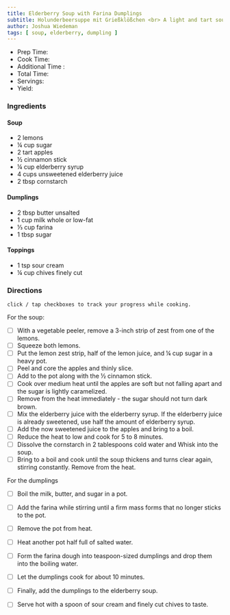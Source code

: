 ```yaml
---
title: Elderberry Soup with Farina Dumplings
subtitle: Holunderbeersuppe mit Grießklößchen <br> A light and tart soup made from elderberries, lemons, apples, and spices paired with milled wheat flour (farina) dumplings.
author: Joshua Wiedeman
tags: [ soup, elderberry, dumpling ]
---
```


- Prep Time:
- Cook Time: 
- Additional Time : 
- Total Time: 
- Servings:
- Yield: 


### Ingredients

#### Soup
- 2 lemons
- ¼ cup sugar
- 2 tart apples
- ½ cinnamon stick
- ¼ cup elderberry syrup
- 4 cups unsweetened elderberry juice
- 2 tbsp cornstarch

#### Dumplings
- 2 tbsp butter unsalted
- 1 cup milk whole or low-fat
- ⅓ cup farina
- 1 tbsp sugar

#### Toppings 
- 1 tsp sour cream
- ¼ cup chives finely cut



### Directions
`click / tap checkboxes to track your progress while cooking.`

For the soup:
- [ ] With a vegetable peeler, remove a 3-inch strip of zest from one of the lemons. 
- [ ] Squeeze both lemons. 
- [ ] Put the lemon zest strip, half of the lemon juice, and ¼ cup sugar in a heavy pot.
- [ ] Peel and core the apples and thinly slice.
- [ ] Add to the pot along with the ½ cinnamon stick.
- [ ] Cook over medium heat until the apples are soft but not falling apart and the sugar is lightly caramelized.
- [ ] Remove from the heat immediately - the sugar should not turn dark brown.
- [ ] Mix the elderberry juice with the elderberry syrup. If the elderberry juice is already sweetened, use half the amount of elderberry syrup.
- [ ] Add the now sweetened juice to the apples and bring to a boil.
- [ ] Reduce the heat to low and cook for 5 to 8 minutes.
- [ ] Dissolve the cornstarch in 2 tablespoons cold water and Whisk into the soup. 
- [ ] Bring to a boil and cook until the soup thickens and turns clear again, stirring constantly. Remove from the heat.

For the dumplings
- [ ] Boil the milk, butter, and sugar in a pot. 
- [ ] Add the farina while stirring until a firm mass forms that no longer sticks to the pot. 
- [ ] Remove the pot from heat.
- [ ] Heat another pot half full of salted water.
- [ ] Form the farina dough into teaspoon-sized dumplings and drop them into the boiling water.
- [ ] Let the dumplings cook for about 10 minutes.
- [ ] Finally, add the dumplings to the elderberry soup.
- [ ] Serve hot with a spoon of sour cream and finely cut chives to taste.


